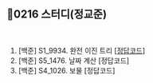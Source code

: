 ## 📘0216 스터디(정교준)
</br>

1. [백준] S1_9934.	완전 이진 트리 [[정답코드](https://github.com/daejeon5-algostudy/AlgorithmStudy/blob/main/%EC%8A%A4%ED%84%B0%EB%94%94/0216/%EC%A0%95%EA%B5%90%EC%A4%80/S1_9934_%EC%99%84%EC%A0%84%EC%9D%B4%EC%A7%84%ED%8A%B8%EB%A6%AC.md)]
2. [백준] S5_1476.	날짜 계산 [정답코드]
3. [백준] S4_1026.	보물 [정답코드]

